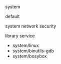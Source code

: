 system

default

system
network
security

library
service





* system/linux
* system/binutils-gdb
* system/bosybox
